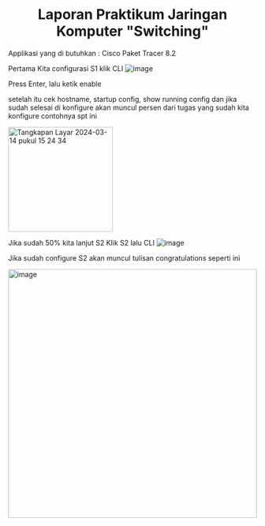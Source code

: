 <div style="text-align: center;">
    <h1> Laporan Praktikum Jaringan Komputer "Switching" </h1>
</div>

Applikasi yang di butuhkan : Cisco Paket Tracer 8.2

Pertama Kita configurasi S1 klik CLI
![image](https://github.com/Naylavira/Laporan-Jaringan-Komputer/assets/151722965/c018a915-5f0b-4ec0-aee1-d739d0247acf)

Press Enter, lalu ketik enable

setelah itu cek hostname, startup config, show running config dan jika sudah selesai di konfigure akan muncul persen dari tugas yang sudah kita konfigure contohnya spt ini

<img width="212" alt="Tangkapan Layar 2024-03-14 pukul 15 24 34" src="https://github.com/Naylavira/Laporan-Jaringan-Komputer/assets/151722965/cdfcf0a3-1823-4558-b66d-816dcb5f35f0">

Jika sudah 50% kita lanjut S2
Klik S2 lalu CLI 
![image](https://github.com/Naylavira/Laporan-Jaringan-Komputer/assets/151722965/ffbaa2d4-94c1-4fac-a68c-9efbf72216a0)

Jika sudah configure S2 akan muncul tulisan congratulations seperti ini

<img width="504" alt="image" src="https://github.com/Naylavira/Laporan-Jaringan-Komputer/assets/151722965/979b351f-d90a-4d3b-ac03-d8589867d689">
